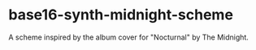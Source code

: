 # base16-synth-midnight-scheme
A scheme inspired by the album cover for "Nocturnal" by The Midnight.


